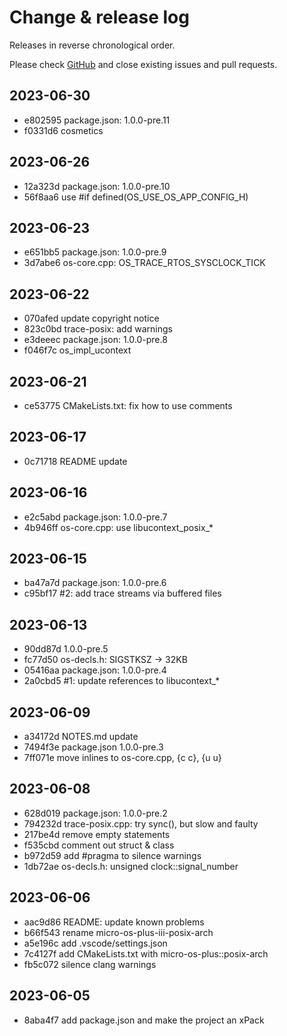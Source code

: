 # Change & release log

Releases in reverse chronological order.

Please check
[GitHub](https://github.com/micro-os-plus/posix-arch/issues)
and close existing issues and pull requests.

## 2023-06-30

* e802595 package.json: 1.0.0-pre.11
* f0331d6 cosmetics

## 2023-06-26

* 12a323d package.json: 1.0.0-pre.10
* 56f8aa6 use #if defined(OS_USE_OS_APP_CONFIG_H)

## 2023-06-23

* e651bb5 package.json: 1.0.0-pre.9
* 3d7abe6 os-core.cpp: OS_TRACE_RTOS_SYSCLOCK_TICK

## 2023-06-22

* 070afed update copyright notice
* 823c0bd trace-posix: add warnings
* e3deeec package.json: 1.0.0-pre.8
* f046f7c os_impl_ucontext

## 2023-06-21

* ce53775 CMakeLists.txt: fix how to use comments

## 2023-06-17

* 0c71718 README update

## 2023-06-16

* e2c5abd package.json: 1.0.0-pre.7
* 4b946ff os-core.cpp: use libucontext_posix_*

## 2023-06-15

* ba47a7d package.json: 1.0.0-pre.6
* c95bf17 #2: add trace streams via buffered files

## 2023-06-13

* 90dd87d 1.0.0-pre.5
* fc77d50 os-decls.h: SIGSTKSZ -> 32KB
* 05416aa package.json: 1.0.0-pre.4
* 2a0cbd5 #1: update references to libucontext_*

## 2023-06-09

* a34172d NOTES.md update
* 7494f3e package.json 1.0.0-pre.3
* 7ff071e move inlines to os-core.cpp, {c c}, {u u}

## 2023-06-08

* 628d019 package.json: 1.0.0-pre.2
* 794232d trace-posix.cpp: try sync(), but slow and faulty
* 217be4d remove empty statements
* f535cbd comment out struct & class
* b972d59 add #pragma to silence warnings
* 1db72ae os-decls.h: unsigned clock::signal_number

## 2023-06-06

* aac9d86 README: update known problems
* b66f543 rename micro-os-plus-iii-posix-arch
* a5e196c add .vscode/settings.json
* 7c4127f add CMakeLists.txt with micro-os-plus::posix-arch
* fb5c072 silence clang warnings

## 2023-06-05

* 8aba4f7 add package.json and make the project an xPack
